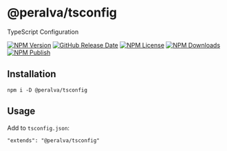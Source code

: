 # @peralva/tsconfig

TypeScript Configuration

[![NPM Version](https://img.shields.io/npm/v/%40peralva%2Ftsconfig)](https://www.npmjs.com/package/@peralva/tsconfig?activeTab=versions)
[![GitHub Release Date](https://img.shields.io/github/release-date/peralva/tsconfig)](https://github.com/peralva/tsconfig/releases)
[![NPM License](https://img.shields.io/npm/l/%40peralva%2Ftsconfig)](https://github.com/peralva/tsconfig?tab=MIT-1-ov-file#readme)
[![NPM Downloads](https://img.shields.io/npm/dw/%40peralva%2Ftsconfig)](https://www.npmjs.com/package/@peralva/tsconfig)
[![NPM Publish](https://github.com/peralva/tsconfig/actions/workflows/npm-publish.yml/badge.svg)](https://github.com/peralva/tsconfig/actions/workflows/npm-publish.yml)

## Installation

    npm i -D @peralva/tsconfig

## Usage

Add to `tsconfig.json`:

    "extends": "@peralva/tsconfig"
